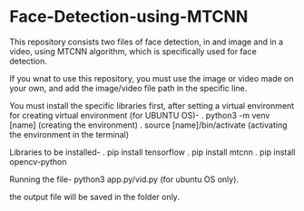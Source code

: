 # Face-Detection-using-MTCNN
This repository consists two files of face detection, in and image and in a video, using MTCNN algorithm, which is specifically used for face detection.

If you wnat to use this repository, you must use the image or video made on your own, and add the image/video file path in the specific line.

You must install the specific libraries first, after setting a virtual environment
for creating virtual environment (for UBUNTU OS)-
. python3 -m venv [name] (creating the environment)
. source [name]/bin/activate (activating the environment in the terminal)

Libraries to be installed-
. pip install tensorflow
. pip install mtcnn
. pip install opencv-python

Running the file- python3 app.py/vid.py (for ubuntu OS only).

the output file will be saved in the folder only.
